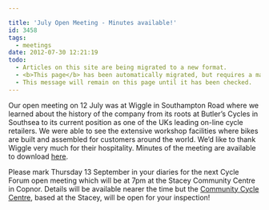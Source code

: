 ```yaml
---

title: 'July Open Meeting - Minutes available!'
id: 3458
tags:
  - meetings
date: 2012-07-30 12:21:19
todo:
  - Articles on this site are being migrated to a new format.
  - <b>This page</b> has been automatically migrated, but requires a manual check-&amp;-tune to ensure the format and links all work as expected.
  - This message will remain on this page until it has been checked.
---
```


Our open meeting on 12 July was at Wiggle in Southampton Road where we learned about the history of the company from its roots at Butler’s Cycles in Southsea to its current position as one of the UKs leading on-line cycle retailers. We were able to see the extensive workshop facilities where bikes are built and assembled for customers around the world. We’d like to thank Wiggle very much for their hospitality. Minutes of the meeting are available to download [here](http://www.pompeybug.co.uk/wp-content/uploads/2012/07/PCF-Open-Meeting-12Jul12-MINUTES.pdf "Minutes of the PCF Open Meeting 12 July 2012 ").

Please mark Thursday 13 September in your diaries for the next Cycle Forum open meeting which will be at 7pm at the Stacey Community Centre in Copnor. Details will be available nearer the time but the [Community Cycle Centre](http://www.pompeybug.co.uk/community-cycle-centre/ "Community"), based at the Stacey, will be open for your inspection!